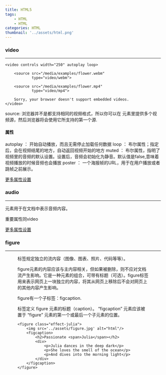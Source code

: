 ```yaml
---
title: HTML5
tags:
    - HTML
    - HTML
categories: HTML
thumbnail: '../assets/html.png'
---
```


### video
------
```
<video controls width="250" autoplay loop>

    <source src="/media/examples/flower.webm"
            type="video/webm">

    <source src="/media/examples/flower.mp4"
            type="video/mp4">

    Sorry, your browser doesn't support embedded videos.
</video>
```

source: 浏览器并不是都支持相同的视频格式，所以你可以在 <source> 元素里提供多个视频源，然后浏览器将会使用它所支持的第一个源.

#### 属性
autoplay ： 开始自动播放，而且无需停止加载任何数据
loop ： 布尔属性；指定后，会在视频结尾的地方，自动返回视频开始的地方
muted ： 布尔属性，指明了视频里的音频的默认设置。设置后，音频会初始化为静音。默认值是false,意味着视频播放的时候音频也会播放
poster ： 一个海报帧的URL，用于在用户播放或者跳帧之前展示。

[更多属性设置](https://developer.mozilla.org/zh-CN/docs/Web/HTML/Element/video)

### audio
--------
元素用于在文档中表示音频内容。 <audio> 元素可以包含多个音频资源， 这些音频资源可以使用 src 属性或者<source> 元素来进行描述； 浏览器将会选择最合适的一个来使用。对于不支持<audio>元素的浏览器，<audio>元素也可以作为浏览器不识别的内容加入到文档中。

重要属性同video

[更多属性设置](https://developer.mozilla.org/zh-CN/docs/Web/HTML/Element/audio)

### figure
--------
<figure>标签规定独立的流内容（图像、图表、照片、代码等等）。

figure元素的内容应该与主内容相关，但如果被删除，则不应对文档流产生影响。它是一种元素的组合，可带有标题（可选）。figure标签用来表示网页上一块独立的内容，将其从网页上移除后不会对网页上的其他内容产生影响。

figure有一个子标签：figcaption.

<figcation> 标签定义 figure 元素的标题（caption）。
“figcaption” 元素应该被置于 “figure” 元素的第一个或最后一个子元素的位置。

```
<figure class="effect-julia">
    <img src='../assets/figure.jpg' alt="html"/>
    <figcaption>
        <h2>Passionate <span>Julia</span></h2>
        <div>
            <p>Julia dances in the deep dark</p>
            <p>She loves the smell of the ocean</p>
            <p>And dives into the morning light</p>
        </div>
    </figcaption>            
</figure>
```
